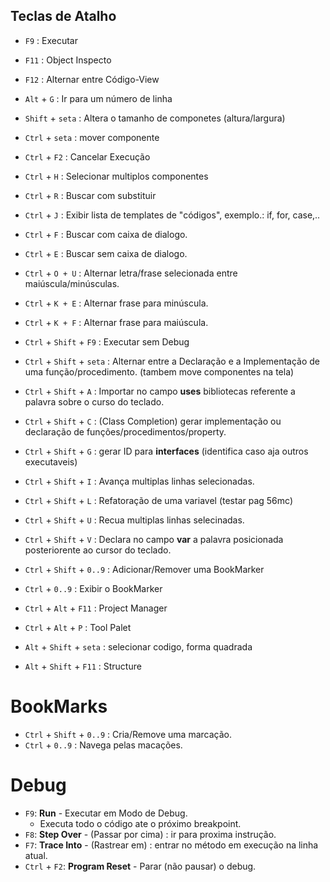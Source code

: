
## Teclas de Atalho

- `F9`  : Executar
- `F11` : Object Inspecto 
- `F12` : Alternar entre Código-View

- `Alt` + `G` : Ir para um número de linha    

- `Shift` + `seta` : Altera o tamanho de componetes (altura/largura) 

- `Ctrl` + `seta` : mover componente
- `Ctrl` + `F2`   : Cancelar Execução
- `Ctrl` + `H`    : Selecionar multiplos componentes
- `Ctrl` + `R`    : Buscar com substituir
- `Ctrl` + `J`    : Exibir lista de templates de "códigos", exemplo.: if, for, case,..
- `Ctrl` + `F`    : Buscar com caixa de dialogo.
- `Ctrl` + `E`    : Buscar sem caixa de dialogo.
- `Ctrl` + `O + U`  : Alternar letra/frase selecionada entre maiúscula/minúsculas.
- `Ctrl` + `K + E`  : Alternar frase para minúscula.
- `Ctrl` + `K + F`  : Alternar frase para maiúscula.

- `Ctrl` + `Shift` + `F9`   : Executar sem Debug
- `Ctrl` + `Shift` + `seta` : Alternar entre a Declaração e a Implementação de uma função/procedimento. (tambem move componentes na tela)
- `Ctrl` + `Shift` + `A`    : Importar no campo __uses__ bibliotecas referente a palavra sobre o curso do teclado.
- `Ctrl` + `Shift` + `C`    : (Class Completion) gerar implementação ou declaração de funções/procedimentos/property.
- `Ctrl` + `Shift` + `G`    : gerar ID para __interfaces__ (identifica caso aja outros executaveis)
- `Ctrl` + `Shift` + `I`    : Avança multiplas linhas selecionadas.
- `Ctrl` + `Shift` + `L`    : Refatoração de uma variavel (testar pag 56mc)
- `Ctrl` + `Shift` + `U`    : Recua multiplas linhas selecinadas.
- `Ctrl` + `Shift` + `V`    : Declara no campo __var__ a palavra posicionada posteriorente ao cursor do teclado.
- `Ctrl` + `Shift` + `0..9` : Adicionar/Remover uma BookMarker
- `Ctrl` +           `0..9` : Exibir o BookMarker 
- `Ctrl` + `Alt` + `F11`  : Project Manager 
- `Ctrl` + `Alt` + `P`    : Tool Palet

- `Alt` + `Shift` + `seta` : selecionar codigo, forma quadrada
- `Alt` + `Shift` + `F11`  : Structure

# BookMarks
- `Ctrl` + `Shift` + `0..9` : Cria/Remove uma marcação.
- `Ctrl` + `0..9` : Navega pelas macações.

# Debug
- `F9`: **Run** - Executar em Modo de Debug.
  - Executa todo o código ate o próximo breakpoint.
- `F8`: **Step Over** - (Passar por cima) : ir para proxima instrução.
- `F7`: **Trace Into** - (Rastrear em) : entrar no método em execução na linha atual.
- `Ctrl` + `F2`: **Program Reset** - Parar (não pausar) o debug.





